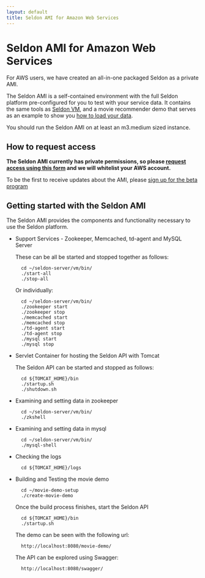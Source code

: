 ```yaml
---
layout: default
title: Seldon AMI for Amazon Web Services
---
```


# Seldon AMI for Amazon Web Services

For AWS users, we have created an all-in-one packaged Seldon as a private AMI. 

The Seldon AMI is a self-contained environment with the full Seldon platform pre-configured for you to test with your service data. It contains the same tools as [Seldon VM](vm.html), and a movie recommender demo that serves as an example to show you [how to load your data](data.html).

You should run the Seldon AMI on at least an m3.medium sized instance.

## How to request access
**The Seldon AMI currently has private permissions, so please [request access using this form](https://docs.google.com/forms/d/1a81is8xqZxPNT1ZZMupiD70Y2KvPQbrnYQM6w1RYsBI/viewform) and we will whitelist your AWS account.**

To be the first to receive updates about the AMI, please [sign up for the beta program](http://www.seldon.io/open-source)

## Getting started with the Seldon AMI

The Seldon AMI provides the components and functionality necessary to use the Seldon platform.

* Support Services - Zookeeper, Memcached, td-agent and MySQL Server

    These can be all be started and stopped together as follows:

        cd ~/seldon-server/vm/bin/
        ./start-all
        ./stop-all

    Or individually:

        cd ~/seldon-server/vm/bin/
        ./zookeeper start
        ./zookeeper stop
        ./memcached start
        ./memcached stop
        ./td-agent start
        ./td-agent stop
        ./mysql start
        ./mysql stop

* Servlet Container for hosting the Seldon API with Tomcat

    The Seldon API can be started and stopped as follows:

        cd ${TOMCAT_HOME}/bin
        ./startup.sh
        ./shutdown.sh

* Examining and setting data in zookeeper

        cd ~/seldon-server/vm/bin/
        ./zkshell

* Examining and setting data in mysql

        cd ~/seldon-server/vm/bin/
        ./mysql-shell

* Checking the logs

        cd ${TOMCAT_HOME}/logs

* Building and Testing the movie demo

        cd ~/movie-demo-setup
        ./create-movie-demo

    Once the build process finishes, start the Seldon API

        cd ${TOMCAT_HOME}/bin
        ./startup.sh
        
    The demo can be seen with the following url:

        http://localhost:8080/movie-demo/


    The API can be explored using Swagger:

        http://localhost:8080/swagger/


